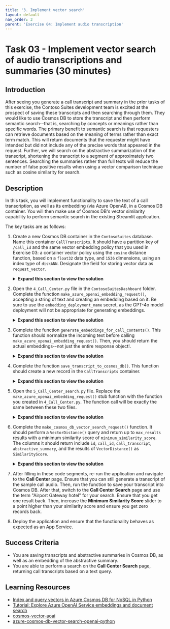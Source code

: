 ```yaml
---
title: '3. Implement vector search'
layout: default
nav_order: 3
parent: 'Exercise 04: Implement audio transcription'
---
```


# Task 03 - Implement vector search of audio transcriptions and summaries (30 minutes)

## Introduction

After seeing you generate a call transcript and summary in the prior tasks of this exercise, the Contoso Suites development team is excited at the prospect of saving these transcripts and then searching through them. They would like to use Cosmos DB to store the transcript and then perform semantic search--that is, searching by concepts or meanings rather than specific words. The primary benefit to semantic search is that requesters can retrieve documents based on the meaning of terms rather than exact term match. This will return documents that the requester might have intended but did not include any of the precise words that appeared in the request. Further, we will search on the abstractive summarization of the transcript, shortening the transcript to a segment of approximately two sentences. Searching the summaries rather than full texts will reduce the number of false positive results when using a vector comparison technique such as cosine similarity for search.

## Description

In this task, you will implement functionality to save the text of a call transcription, as well as its embedding (via Azure OpenAI), in a Cosmos DB container. You will then make use of Cosmos DB's vector similarity capability to perform semantic search in the existing Streamlit application.

The key tasks are as follows:

1. Create a new Cosmos DB container in the `ContosoSuites` database. Name this container `CallTranscripts`. It should have a partition key of `/call_id` and the same vector embedding policy that you used in Exercise 03: a container vector policy using the `cosine` distance function, based on a `float32` data type, and `1536` dimensions, using an index type of `diskANN`. Designate the field for storing vector data as `request_vector`.

    <details markdown="block">
    <summary><strong>Expand this section to view the solution</strong></summary>

    Container vector policies and vector indexing policies must be defined at the time of container creation. In order to create a container, perform the following steps:

    - In the [Azure portal](https://portal.azure.com), navigate to your Cosmos DB resource.
    - Select **Data Explorer** in the left-hand menu.
    - On the **Data Explorer** page, select **New Container**
    - In the **New Container** dialog:
      - Select **Use existing** under **Database id** and select the **ContosoSuites** database from the dropdown list.
      - Enter `CallTranscripts` into the **Container id** box.
      - Enter `/call_id` into the **Partition key** box.
      - Expand the **Container Vectory Policy** section of the dialog, select **Add vector embedding**, and then enter the following values into the  specified fields:
        - Path: Enter **"/request_vector"**.
        - Data type: Select **float32**.
        - Distance function: Select **cosine**.
        - Dimensions: Enter **1536**. This is based on the number of dimensions generated by the `ada-text-embedding-002` model in Azure OpenAI.
        - Index type: Select **diskANN**. Given the number of dimensions being specified, 1536, the `flat` index type will not work, as it only  supports a maximum of 505 dimensions for vectors. The `quantizedFlat` index could also be used here. `diskANN` is a more efficient index type,  but given the amount of data we are working with in this lab, you likely will not notice any difference in performance.
      - Select **OK** to create the container.

    </details>

2. Open the `4_Call_Center.py` file in the `ContosoSuitesDashboard` folder. Complete the function `make_azure_openai_embedding_request()`, accepting a string of text and creating an embedding based on it. Be sure to use the `embedding_deployment_name` secret, as the GPT-4o model deployment will not be appropriate for generating embeddings.

    <details markdown="block">
    <summary><strong>Expand this section to view the solution</strong></summary>

    The completed version of the `make_azure_openai_embedding_request()` function is as follows:

      ```python
      def make_azure_openai_embedding_request(text):
          """Create and return a new embedding request. Key assumptions:
          - Azure OpenAI endpoint, key, and deployment name stored in Streamlit secrets."""
    
          aoai_endpoint = st.secrets["aoai"]["endpoint"]
          aoai_key = st.secrets["aoai"]["key"]
          aoai_embedding_deployment_name = st.secrets["aoai"]["embedding_deployment_name"]
    
          client = openai.AzureOpenAI(
              api_key=aoai_key,
              api_version="2024-06-01",
              azure_endpoint = aoai_endpoint
          )
          # Create and return a new embedding request
          return client.embeddings.create(
              model=aoai_embedding_deployment_name,
              input=text
          )
      ```

    </details>

3. Complete the function `generate_embeddings_for_call_contents()`. This function should normalize the incoming text before calling `make_azure_openai_embedding_request()`. Then, you should return the actual embeddings--not just the entire response object!.

    <details markdown="block">
    <summary><strong>Expand this section to view the solution</strong></summary>

    The completed version of the `generate_embeddings_for_call_contents()` function is as follows:

      ```python
      def generate_embeddings_for_call_contents(call_contents):
          """Generate embeddings for call contents. Key assumptions:
          - Call contents is a single string.
          - Azure OpenAI endpoint, key, and deployment name stored in Streamlit secrets."""
    
          # Normalize the text for tokenization
          normalized_content = normalize_text(call_contents)
    
          # Call make_azure_openai_embedding_request() with the normalized content
          response = make_azure_openai_embedding_request(normalized_content)
    
          return response.data[0].embedding
      ```

    </details>

4. Complete the function `save_transcript_to_cosmos_db()`. This function should create a new record in the `CallTranscripts` container.

    <details markdown="block">
    <summary><strong>Expand this section to view the solution</strong></summary>

    The completed version of the `save_transcript_to_cosmos_db()` function is as follows:

      ```python
      def save_transcript_to_cosmos_db(transcript_item):
          """Save embeddings to Cosmos DB vector store. Key assumptions:
          - transcript_item is a JSON object containing call_id (int), 
              call_transcript (string), and request_vector (list).
          - Cosmos DB endpoint, key, and database name stored in Streamlit secrets."""
    
          cosmos_endpoint = st.secrets["cosmos"]["endpoint"]
          cosmos_key = st.secrets["cosmos"]["key"]
          cosmos_database_name = st.secrets["cosmos"]["database_name"]
          cosmos_container_name = "CallTranscripts"
    
          # Create a CosmosClient
          client = CosmosClient(url=cosmos_endpoint, credential=cosmos_key)
          # Load the Cosmos database and container
          database = client.get_database_client(cosmos_database_name)
          container = database.get_container_client(cosmos_container_name)
    
          # Insert the call transcript
          container.create_item(body=transcript_item)
      ```

    </details>

5. Open the `5_Call_Center_search.py` file. Replace the `make_azure_openai_embedding_request()` stub function with the function you created in `4_Call_Center.py`. The function call will be exactly the same between these two files.

    <details markdown="block">
    <summary><strong>Expand this section to view the solution</strong></summary>

    The completed version of the `make_azure_openai_embedding_request()` function is as follows:

      ```python
      def make_azure_openai_embedding_request(text):
          """Create and return a new embedding request. Key assumptions:
          - Azure OpenAI endpoint, key, and deployment name stored in Streamlit secrets."""
    
          aoai_endpoint = st.secrets["aoai"]["endpoint"]
          aoai_key = st.secrets["aoai"]["key"]
          aoai_embedding_deployment_name = st.secrets["aoai"]["embedding_deployment_name"]
    
          client = openai.AzureOpenAI(
              api_key=aoai_key,
              api_version="2024-06-01",
              azure_endpoint = aoai_endpoint
          )
          # Create and return a new embedding request
          return client.embeddings.create(
              model=aoai_embedding_deployment_name,
              input=text
          )
      ```

    </details>

6. Complete the `make_cosmos_db_vector_search_request()` function. It should perform a `VectorDistance()` query and return up to `max_results` results with a minimum similarity score of `minimum_similarity_score`. The columns it should return include `id`, `call_id`, `call_transcript`, `abstractive_summary`, and the results of `VectorDistance()` as `SimilarityScore`.

    <details markdown="block">
    <summary><strong>Expand this section to view the solution</strong></summary>

    The completed version of the `make_cosmos_db_vector_search_request()` function is as follows:

      ```python
      def make_cosmos_db_vector_search_request(query_embedding, max_results=5, minimum_similarity_score=0.5):
          """Create and return a new vector search request. Key assumptions:
          - Query embedding is a list of floats based on a search string.
          - Cosmos DB endpoint, key, and database name stored in Streamlit secrets."""
    
          cosmos_endpoint = st.secrets["cosmos"]["endpoint"]
          cosmos_key = st.secrets["cosmos"]["key"]
          cosmos_database_name = st.secrets["cosmos"]["database_name"]
          cosmos_container_name = "CallTranscripts"
    
          # Create a CosmosClient
          client = CosmosClient(url=cosmos_endpoint, credential=cosmos_key)
          # Load the Cosmos database and container
          database = client.get_database_client(cosmos_database_name)
          container = database.get_container_client(cosmos_container_name)
    
          results = container.query_items(
              query=f"""
                  SELECT TOP {max_results}
                      c.id,
                      c.call_id,
                      c.call_transcript,
                      c.abstractive_summary,
                      VectorDistance(c.request_vector, @request_vector) AS SimilarityScore
                  FROM c
                  WHERE
                      VectorDistance(c.request_vector, @request_vector) > {minimum_similarity_score}
                  ORDER BY
                      VectorDistance(c.request_vector, @request_vector)
                  """,
              parameters=[
                  {"name": "@request_vector", "value": query_embedding}
              ],
              enable_cross_partition_query=True
          )
    
          # Create and return a new vector search request
          return results
      ```

    </details>

7. After filling in these code segments, re-run the application and navigate to the **Call Center** page. Ensure that you can still generate a transcript of the sample call audio. Then, run the function to save your transcript into Cosmos DB. After that, switch to the **Call Center Search** page and use the term "Airport Gateway hotel" for your search. Ensure that you get one result back. Then, increase the **Minimum Similarity Score** slider to a point higher than your similarity score and ensure you get zero records back.
8. Deploy the application and ensure that the functionality behaves as expected as an App Service.

## Success Criteria

- You are saving transcripts and abstractive summaries in Cosmos DB, as well as an embedding of the abstractive summary.
- You are able to perform a search on the **Call Center Search** page, returning call transcripts based on a text query.

## Learning Resources

- [Index and query vectors in Azure Cosmos DB for NoSQL in Python](https://learn.microsoft.com/azure/cosmos-db/nosql/how-to-python-vector-index-query)
- [Tutorial: Explore Azure OpenAI Service embeddings and document search](https://learn.microsoft.com/azure/ai-services/openai/tutorials/embeddings?tabs=python-new%2Ccommand-line&pivots=programming-language-python)
- [cosmos-vector-aoai](https://github.com/madebygps/cosmos-vector-aoai/tree/main)
- [azure-cosmos-db-vector-search-openai-python](https://github.com/cjoakim/azure-cosmos-db-vector-search-openai-python/tree/main)
